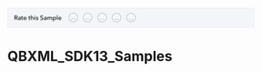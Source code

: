 [![Sample Banner](views/Sample.png)][ss1]

QBXML_SDK13_Samples
===================

[ss1]: https://help.developer.intuit.com/s/samplefeedback?cid=9010&repoName=QBXML_SDK13_Samples
